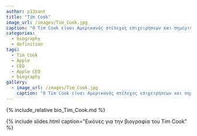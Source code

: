 ```yaml
---
author: p13xant
title: "Tim Cook"
image_url: /images/Tim_Cook.jpg
caption: "Ο Tim Cook είναι Αμερικανός στέλεχος επιχειρήσεων και σημερινός διευθύνων σύμβουλος της Apple"
categories:
  - biography
  - definition
tags:
  - Tim Cook
  - Apple
  - CEO
  - Apple CEO
  - biography
gallery:
  - image_url: /images/Tim_Cook.jpg
    caption: "Ο Tim Cook είναι Αμερικανός στέλεχος επιχειρήσεων και σημερινός διευθύνων σύμβουλος της Apple"
---
```


{% include_relative bio_Tim_Cook.md %}

{% include slides.html caption="Εικόνες για την βιογραφία του Tim Cook" %}

